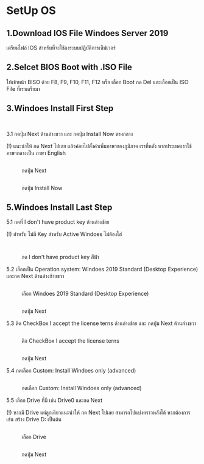 # SetUp OS

## 1.Download IOS File Windoes Server 2019

เตรียมไฟล์ IOS สำหรับที่จะใช้ลงระบบปฏิบัติการเซิฟเวอร์

## 2.Selcet BIOS Boot with .ISO File

ให้เข้าหน้า BISO ด้วย F8, F9, F10, F11, F12 หรือ เลือก Boot กด Del และเลือกเป็น ISO File ที่เราเตรียมา

## 3.Windoes Install First Step

<div>

<figure><img src="../.gitbook/assets/image (2) (1).png" alt=""><figcaption></figcaption></figure>

 

<figure><img src="../.gitbook/assets/image (1) (1).png" alt=""><figcaption></figcaption></figure>

</div>

3.1 กดปุ่ม Next ด้านล่างขวา และ กดปุ่ม Install Now ตรงกลาง

(!) แนะนำให้ กด Next ไปเลย แล้วค่อยไปตั้งค่าเพิ่มภาษาของภูมิภาค  เราที่หลัง หากประเทศเราใช้ภาษากลางเป็น ภาษา English

<div>

<figure><img src="../.gitbook/assets/image (7).png" alt=""><figcaption><p>กดปุ่ม Next</p></figcaption></figure>

 

<figure><img src="../.gitbook/assets/image (3) (1).png" alt=""><figcaption><p>กดปุ่ม Install Now</p></figcaption></figure>

</div>

## 5.Windoes Install Last Step

5.1 กดที่ I don't have product key ด้านล่างซ้าย

(!) สำหรับ ไม่มี Key สำหรับ Active Windoes ไม่ต้องใส่

<div>

<figure><img src="../.gitbook/assets/image (4) (1).png" alt=""><figcaption></figcaption></figure>

 

<figure><img src="../.gitbook/assets/image (2) (2).png" alt=""><figcaption><p>กด I don't have product key สีฟ้า</p></figcaption></figure>

</div>

5.2 เลือกเป็น Operation system: Windoes 2019 Standard (Desktop Experience) และกด Next ด้านล่างซ้ายขวา

<div>

<figure><img src="../.gitbook/assets/image (2).png" alt=""><figcaption><p>เลือก Windoes 2019 Standard (Desktop Experience)</p></figcaption></figure>

 

<figure><img src="../.gitbook/assets/image (8).png" alt=""><figcaption><p>กดปุ่ม Next</p></figcaption></figure>

</div>

5.3 ติด CheckBox I accept the license terns ด้านล่างซ้าย และ กดปุ่ม Next ด้านล่างขวา

<div>

<figure><img src="../.gitbook/assets/image (3).png" alt=""><figcaption><p>ติก CheckBox I accept the license terns</p></figcaption></figure>

 

<figure><img src="../.gitbook/assets/image (6).png" alt=""><figcaption><p>กดปุ่ม Next</p></figcaption></figure>

</div>

5.4 กดเลือก Custom: Install Windoes only (advanced)

<figure><img src="../.gitbook/assets/image (5).png" alt=""><figcaption><p>กดเลือก Custom: Install Windoes only (advanced) </p></figcaption></figure>

5.5 เลือก Drive ที่มี เช่น Drive0 และกด Next

(!) หากมี Drive แค่ลูกเดียวแนะนำให้ กด Next ไปเลย สามารถไปแบ่งคราวหลังได้ หากต้องการ เช่น สร้าง Drive D: เป็นต้น

<div>

<figure><img src="../.gitbook/assets/image (4).png" alt=""><figcaption><p>เลือก Drive</p></figcaption></figure>

 

<figure><img src="../.gitbook/assets/image.png" alt=""><figcaption><p>กดปุ่ม Next</p></figcaption></figure>

</div>

<figure><img src="../.gitbook/assets/image (1).png" alt=""><figcaption></figcaption></figure>

